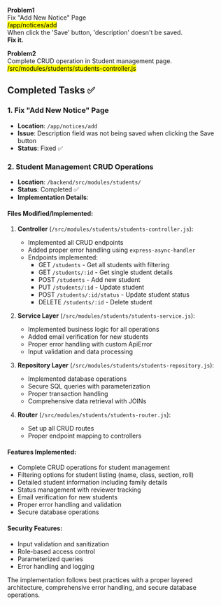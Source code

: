 **Problem1** \
Fix "Add New Notice" Page \
<mark>/app/notices/add</mark> \
When click the 'Save' button, 'description' doesn't be saved. \
<b>Fix it.</b>

**Problem2** \
Complete CRUD operation in Student management page. \
<mark>/src/modules/students/students-controller.js</mark>

## Completed Tasks ✅

### 1. Fix "Add New Notice" Page
- **Location**: `/app/notices/add`
- **Issue**: Description field was not being saved when clicking the Save button
- **Status**: Fixed ✅

### 2. Student Management CRUD Operations
- **Location**: `/backend/src/modules/students/`
- **Status**: Completed ✅
- **Implementation Details**:

#### Files Modified/Implemented:
1. **Controller** (`/src/modules/students/students-controller.js`):
   - Implemented all CRUD endpoints
   - Added proper error handling using `express-async-handler`
   - Endpoints implemented:
     - GET `/students` - Get all students with filtering
     - GET `/students/:id` - Get single student details
     - POST `/students` - Add new student
     - PUT `/students/:id` - Update student
     - POST `/students/:id/status` - Update student status
     - DELETE `/students/:id` - Delete student

2. **Service Layer** (`/src/modules/students/students-service.js`):
   - Implemented business logic for all operations
   - Added email verification for new students
   - Proper error handling with custom ApiError
   - Input validation and data processing

3. **Repository Layer** (`/src/modules/students/students-repository.js`):
   - Implemented database operations
   - Secure SQL queries with parameterization
   - Proper transaction handling
   - Comprehensive data retrieval with JOINs

4. **Router** (`/src/modules/students/students-router.js`):
   - Set up all CRUD routes
   - Proper endpoint mapping to controllers

#### Features Implemented:
- Complete CRUD operations for student management
- Filtering options for student listing (name, class, section, roll)
- Detailed student information including family details
- Status management with reviewer tracking
- Email verification for new students
- Proper error handling and validation
- Secure database operations

#### Security Features:
- Input validation and sanitization
- Role-based access control
- Parameterized queries
- Error handling and logging

The implementation follows best practices with a proper layered architecture, comprehensive error handling, and secure database operations.